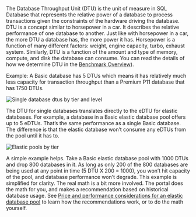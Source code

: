 The Database Throughput Unit (DTU) is the unit of measure in SQL Database that represents the relative power of a database to process transactions given the constraints of the hardware driving the database.  DTU is a concept similar to horsepower in a car.  It describes the relative performance of one database to another.  Just like with horsepower in a car, the more DTU a database has, the more power it has.  Horsepower is a function of many different factors: weight, engine capacity, turbo, exhaust system.  Similarly, DTU is a function of the amount and type of memory, compute, and disk the database can consume.  You can read the details of how we determine DTU in the [Benchmark Overview](https://msdn.microsoft.com/zh-cn/library/azure/dn741327.aspx)). 

Example: A Basic database has 5 DTUs which means it has relatively much less capacity for transaction throughput than a Premium P11 database that has 1750 DTUs.

![Single database dtus by tier and level](./media/sql-database-understanding-dtus/single_db_dtus.png)

The DTU for single databases translates directly to the eDTU for elastic databases. For example, a database in a Basic elastic database pool offers up to 5 eDTUs. That’s the same performance as a single Basic database. The difference is that the elastic database won’t consume any eDTUs from the pool until it has to. 

![Elastic pools by tier](./media/sql-database-understanding-dtus/sqldb_elastic_pools.png)

A simple example helps. Take a Basic elastic database pool with 1000 DTUs and drop 800 databases in it. As long as only 200 of the 800 databases are being used at any point in time (5 DTU X 200 = 1000), you won’t hit capacity of the pool, and database performance won’t degrade. This example is simplified for clarity. The real math is a bit more involved. The portal does the math for you, and makes a recommendation based on historical database usage. See [Price and performance considerations for an elastic database pool](/documentation/articles/sql-database-elastic-pool-guidance) to learn how the recommendations work, or to do the math yourself.
